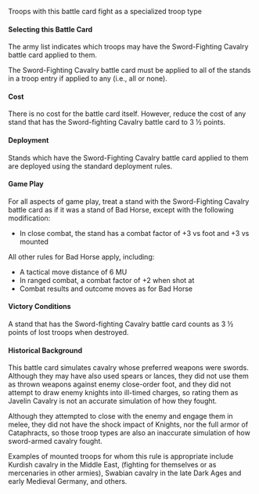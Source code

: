 Troops with this battle card fight as a specialized troop type

#### Selecting this Battle Card
The army list indicates which troops may have the Sword-Fighting Cavalry battle card applied to them.

The Sword-Fighting Cavalry battle card must be applied to all of the stands in a troop entry if applied to any (i.e., all or none).

#### Cost
There is no cost for the battle card itself.  However, reduce the cost of any stand that has the Sword-fighting Cavalry battle card to 3 ½  points.

#### Deployment
Stands which have the Sword-Fighting Cavalry battle card applied to them are deployed using the standard deployment rules.

#### Game Play
For all aspects of game play, treat a stand with the Sword-Fighting Cavalry battle card as if it was a stand of Bad Horse, except with the following modification:
- In close combat, the stand has a combat factor of +3 vs foot and +3 vs mounted

All other rules for Bad Horse apply, including:
- A tactical move distance of 6 MU
- In ranged combat, a combat factor of +2 when shot at
- Combat results and outcome moves as for Bad Horse

#### Victory Conditions
A stand that has the Sword-fighting Cavalry battle card counts as 3 ½  points of lost troops when destroyed.

#### Historical Background
This battle card simulates cavalry whose preferred weapons were swords.  Although they may have also used spears or lances, they did not use them as thrown weapons against enemy close-order foot, and they did not attempt to draw enemy knights into ill-timed charges, so rating them as Javelin Cavalry is not an accurate simulation of how they fought.

Although they attempted to close with the enemy and engage them in melee, they did not have the shock impact of Knights, nor the full armor of Cataphracts, so those troop types are also an inaccurate simulation of how sword-armed cavalry fought.

Examples of mounted troops for whom this rule is appropriate include Kurdish cavalry in the Middle East, (fighting for themselves or as mercenaries in other armies), Swabian cavalry in the late Dark Ages and early Medieval Germany, and others.
